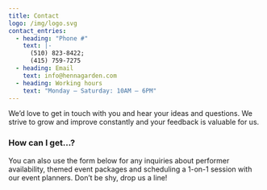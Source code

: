 ```yaml
---
title: Contact
logo: /img/logo.svg
contact_entries:
  - heading: "Phone #"
    text: |-
      (510) 823-8422; 
      (415) 759-7275
  - heading: Email
    text: info@hennagarden.com
  - heading: Working hours
    text: "Monday – Saturday: 10AM – 6PM"
---
```


We’d love to get in touch with you and hear your ideas and
questions. We strive to grow and improve constantly and your feedback
is valuable for us.

<h3 class="f4 b lh-title mb2">How can I get…?</h3>

You can also use the form below for any inquiries about performer
availability, themed event packages and scheduling a 1-on-1 session
with our event planners. Don’t be shy, drop us a line!
